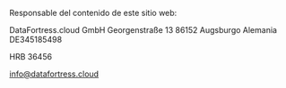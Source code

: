 
Responsable del contenido de este sitio web:

DataFortress.cloud GmbH
Georgenstraße 13
86152 Augsburgo
Alemania
DE345185498

HRB 36456

info@datafortress.cloud
